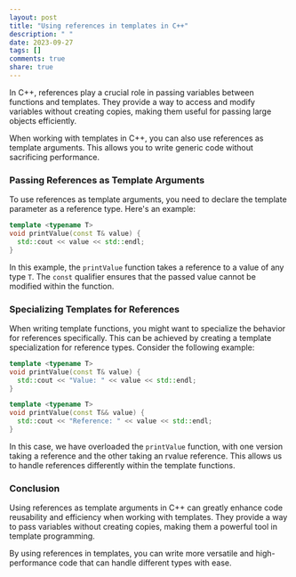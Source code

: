 ```yaml
---
layout: post
title: "Using references in templates in C++"
description: " "
date: 2023-09-27
tags: []
comments: true
share: true
---
```


In C++, references play a crucial role in passing variables between functions and templates. They provide a way to access and modify variables without creating copies, making them useful for passing large objects efficiently.

When working with templates in C++, you can also use references as template arguments. This allows you to write generic code without sacrificing performance.

### Passing References as Template Arguments

To use references as template arguments, you need to declare the template parameter as a reference type. Here's an example:

```cpp
template <typename T>
void printValue(const T& value) {
  std::cout << value << std::endl;
}
```

In this example, the `printValue` function takes a reference to a value of any type `T`. The `const` qualifier ensures that the passed value cannot be modified within the function.

### Specializing Templates for References

When writing template functions, you might want to specialize the behavior for references specifically. This can be achieved by creating a template specialization for reference types. Consider the following example:

```cpp
template <typename T>
void printValue(const T& value) {
  std::cout << "Value: " << value << std::endl;
}

template <typename T>
void printValue(const T&& value) {
  std::cout << "Reference: " << value << std::endl;
}
```

In this case, we have overloaded the `printValue` function, with one version taking a reference and the other taking an rvalue reference. This allows us to handle references differently within the template functions.

### Conclusion

Using references as template arguments in C++ can greatly enhance code reusability and efficiency when working with templates. They provide a way to pass variables without creating copies, making them a powerful tool in template programming.

By using references in templates, you can write more versatile and high-performance code that can handle different types with ease.